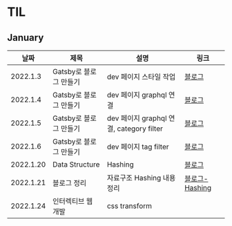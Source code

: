 # TIL

## January

| 날짜      | 제목                   | 설명                                     | 링크                                                               |
| --------- | ---------------------- | ---------------------------------------- | ------------------------------------------------------------------ |
| 2022.1.3  | Gatsby로 블로그 만들기 | dev 페이지 스타일 작업                   | [블로그](https://jeonghyeblog.gatsbyjs.io/)                        |
| 2022.1.4  | Gatsby로 블로그 만들기 | dev 페이지 graphql 연결                  | [블로그](https://jeonghyeblog.gatsbyjs.io/)                        |
| 2022.1.5  | Gatsby로 블로그 만들기 | dev 페이지 graphql 연결, category filter | [블로그](https://jeonghyeblog.gatsbyjs.io/)                        |
| 2022.1.6  | Gatsby로 블로그 만들기 | dev 페이지 tag filter                    | [블로그](https://jeonghyeblog.gatsbyjs.io/)                        |
| 2022.1.20 | Data Structure         | Hashing                                  | [블로그](https://jeonghyeblog.gatsbyjs.io/)                        |
| 2022.1.21 | 블로그 정리            | 자료구조 Hashing 내용 정리               | [블로그-Hashing](https://jeonghye.blog/dev/data-structure-hashing) |
| 2022.1.24 | 인터렉티브 웹 개발     | css transform                            |                                                                    |

